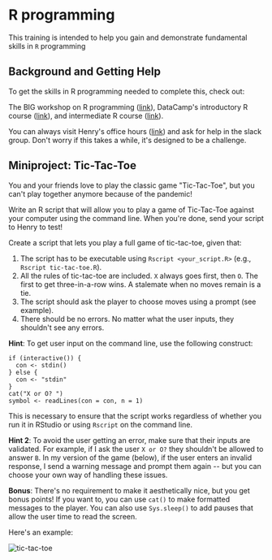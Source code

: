 # R programming

This training is intended to help you gain and demonstrate fundamental skills in `R` programming 

## Background and Getting Help

To get the skills in R programming needed to complete this, check out:

The BIG workshop on R programming ([link](https://www.bigbioinformatics.org/r-for-biologists)), DataCamp's introductory R course ([link](https://learn.datacamp.com/courses/free-introduction-to-r)), and intermediate R course ([link](https://learn.datacamp.com/courses/intermediate-r)).

You can always visit Henry's office hours ([link](https://calendly.com/millerh1/30min)) and ask for help in the slack group. Don't worry if this takes a while, it's designed to be a challenge. 

## Miniproject: Tic-Tac-Toe

You and your friends love to play the classic game "Tic-Tac-Toe", but you can't play together anymore because of the pandemic! 

Write an R script that will allow you to play a game of Tic-Tac-Toe against your computer using the command line. When you're done, send your script to Henry to test!

Create a script that lets you play a full game of tic-tac-toe, given that:
1. The script has to be executable using `Rscript <your_script.R>` (e.g., `Rscript tic-tac-toe.R`).
2. All the rules of tic-tac-toe are included. `X` always goes first, then `O`. The first to get three-in-a-row wins. A stalemate when no moves remain is a tie.
3. The script should ask the player to choose moves using a prompt (see example). 
4. There should be no errors. No matter what the user inputs, they shouldn't see any errors. 

**Hint**: To get user input on the command line, use the following construct:

```
if (interactive()) {
  con <- stdin()
} else {
  con <- "stdin"
}
cat("X or O? ")
symbol <- readLines(con = con, n = 1)
```

This is necessary to ensure that the script works regardless of whether you run it in RStudio or using `Rscript` on the command line. 

**Hint 2**: To avoid the user getting an error, make sure that their inputs are validated. For example, if I ask the user `X or O?` they shouldn't be allowed to answer `B`. In my version of the game (below), if the user enters an invalid response, I send a warning message and prompt them again -- but you can choose your own way of handling these issues.

**Bonus**: There's no requirement to make it aesthetically nice, but you get bonus points! If you want to, you can use `cat()` to make formatted messages to the player. You can also use `Sys.sleep()` to add pauses that allow the user time to read the screen. 

Here's an example:

![tic-tac-toe](https://user-images.githubusercontent.com/44813811/111565769-f6640d00-8769-11eb-9f06-5076c18b3ab0.gif)




